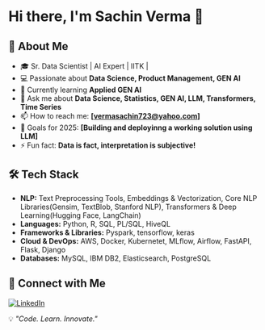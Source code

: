 # Hi there, I'm Sachin Verma 👋  

## 🚀 About Me  
- 🎓 Sr. Data Scientist | AI Expert | IITK |  
- 💻 Passionate about **Data Science, Product Management, GEN AI**  
- 🌱 Currently learning **Applied GEN AI**  
- 💬 Ask me about **Data Science, Statistics, GEN AI, LLM, Transformers, Time Series**  
- 📫 How to reach me: **[vermasachin723@yahoo.com]**  
- 🎯 Goals for 2025: **[Building and deployinng a working solution using LLM]**  
- ⚡ Fun fact: **Data is fact, interpretation is subjective!**  

## 🛠️ Tech Stack  
- **NLP:** Text Preprocessing Tools, Embeddings & Vectorization, Core NLP Libraries(Gensim, TextBlob, Stanford NLP), Transformers & Deep Learning(Hugging Face, LangChain)
- **Languages:** Python, R, SQL, PL/SQL, HiveQL
- **Frameworks & Libraries:** Pyspark, tensorflow, keras
- **Cloud & DevOps:** AWS, Docker, Kubernetet, MLflow, Airflow, FastAPI, Flask, Django
- **Databases:** MySQL, IBM DB2, Elasticsearch, PostgreSQL

## 🔗 Connect with Me  
[![LinkedIn](https://img.shields.io/badge/LinkedIn-0077B5?style=for-the-badge&logo=linkedin&logoColor=white)]([https://www.linkedin.com/in/vermasachinds/])

💡 _"Code. Learn. Innovate."_  
